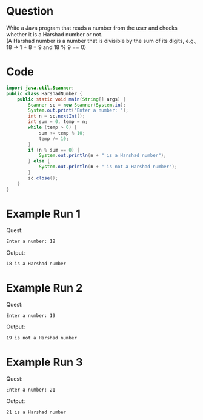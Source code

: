 # Question
Write a Java program that reads a number from the user and checks whether it is a Harshad number or not.  
(A Harshad number is a number that is divisible by the sum of its digits, e.g., 18 → 1 + 8 = 9 and 18 % 9 == 0)

# Code
```java
import java.util.Scanner;
public class HarshadNumber {
    public static void main(String[] args) {
        Scanner sc = new Scanner(System.in);
        System.out.print("Enter a number: ");
        int n = sc.nextInt();
        int sum = 0, temp = n;
        while (temp > 0) {
            sum += temp % 10;
            temp /= 10;
        }
        if (n % sum == 0) {
            System.out.println(n + " is a Harshad number");
        } else {
            System.out.println(n + " is not a Harshad number");
        }
        sc.close();
    }
}
```

# Example Run 1
Quest:
```
Enter a number: 18
```
Output:
```
18 is a Harshad number
```

# Example Run 2
Quest:
```
Enter a number: 19
```
Output:
```
19 is not a Harshad number
```

# Example Run 3
Quest:
```
Enter a number: 21
```
Output:
```
21 is a Harshad number
```
